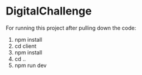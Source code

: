 # DigitalChallenge
For running this project after pulling down the code:
1. npm install 
2. cd client 
3. npm install
4. cd ..
5. npm run dev
